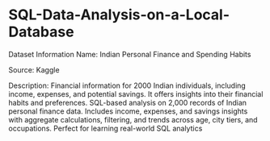 # SQL-Data-Analysis-on-a-Local-Database
Dataset Information
Name: Indian Personal Finance and Spending Habits

Source: Kaggle

Description: Financial information for 2000 Indian individuals, including income, expenses, and potential savings. It offers insights into their financial habits and preferences.
SQL-based analysis on 2,000 records of Indian personal finance data. Includes income, expenses, and savings insights with aggregate calculations, filtering, and trends across age, city tiers, and occupations. Perfect for learning real-world SQL analytics
